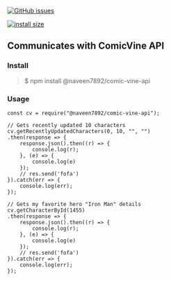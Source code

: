 [![GitHub issues](https://img.shields.io/badge/npm-v1.0.0-lightgrey)](https://github.com/Naveen7892/comic-vine-api.git)

[![install size](https://packagephobia.com/badge?p=@naveen7892/comic-vine-api)](https://packagephobia.com/result?p=@naveen7892/tiny)

## Communicates with ComicVine API

### Install
> $ npm install @naveen7892/comic-vine-api

### Usage
```
const cv = require("@naveen7892/comic-vine-api");

// Gets recently updated 10 characters
cv.getRecentlyUpdatedCharacters(0, 10, "", "")
.then(response => {
    response.json().then((r) => {
        console.log(r);
    }, (e) => {
        console.log(e)
    });
    // res.send('fofa')
}).catch(err => { 
    console.log(err); 
});

// Gets my favorite hero "Iron Man" details
cv.getCharacterById(1455)
.then(response => {
    response.json().then((r) => {
        console.log(r);
    }, (e) => {
        console.log(e)
    });
    // res.send('fofa')
}).catch(err => { 
    console.log(err); 
});
```